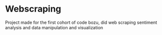 # Webscraping
Project made for the first cohort of code bozu, did web scraping sentiment analysis and data manipulation and visualization 
